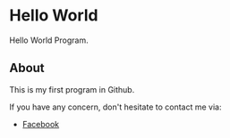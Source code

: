 # Hello World

Hello World Program.

## About

This is my first program in Github.

If you have any concern, don't hesitate to contact me via:

- [Facebook](www.facebook.com/pororo1001)
